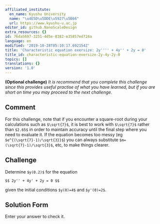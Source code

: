 ```yaml
---
affiliated_institute:
  en_name: Kyushu University
  name: "\u4E5D\u5DDE\u5927\u5B66"
  url: https://www.kyushu-u.ac.jp
editor_id: github.NanoScaleDesign
extra_resources: {}
id: 76da5697-3251-4d5e-8382-e35857ed724a
language: en
modified: '2019-10-28T05:10:17.692154Z'
title: 'Characteristic equation exersize: 2y'''' + 4y'' + 2y = 0'
title_id: characteristic-equation-exersize-2y-4y-2y-0
topics: []
translations: {}
version: '1.0'
---
```


**(Optional challenge)**
*It is recommend that you complete this challenge since this provides useful practise of what you have learned, but if you are short on time you may proceed to the next challenge.*

## Comment
For this challenge, note that if you encounter a square-root during your calculations such as `$\sqrt{7}$`, it is best to work with `$\sqrt{7}$` rather than `$2.65$` in order to maintain accuracy until the final step where you need to evaluate it. If the equation becomes too messy (eg `$e^{(\sqrt{7}-1)/\sqrt{3}}$`) you can always substitute `$m=(\sqrt{7}-1)/\sqrt{3}$`, etc, to make things clearer.

## Challenge

Determine `$y(0.2)$` for the equation

`$$ 2y'' + 4y' + 2y = 0 $$`

given the initial conditions `$y(0)=4$` and `$y'(0)=2$`.

## Solution Form
Enter your answer to check it.
